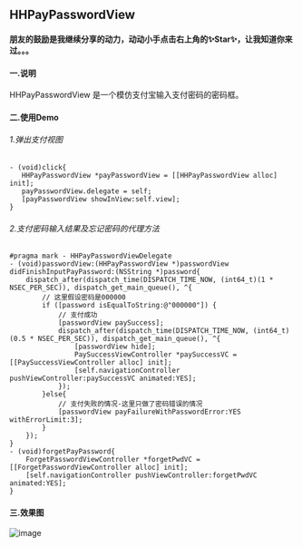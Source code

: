 ## HHPayPasswordView

#### 朋友的鼓励是我继续分享的动力，动动小手点击右上角的✨Star✨，让我知道你来过。。。

#### 一.说明
HHPayPasswordView 是一个模仿支付宝输入支付密码的密码框。

#### 二.使用Demo

###### 1.弹出支付视图
```
- (void)click{
   HHPayPasswordView *payPasswordView = [[HHPayPasswordView alloc] init];
   payPasswordView.delegate = self;
   [payPasswordView showInView:self.view];
}
```
###### 2.支付密码输入结果及忘记密码的代理方法
```
#pragma mark - HHPayPasswordViewDelegate
- (void)passwordView:(HHPayPasswordView *)passwordView didFinishInputPayPassword:(NSString *)password{
    dispatch_after(dispatch_time(DISPATCH_TIME_NOW, (int64_t)(1 * NSEC_PER_SEC)), dispatch_get_main_queue(), ^{
        // 这里假设密码是000000
        if ([password isEqualToString:@"000000"]) {
            // 支付成功
            [passwordView paySuccess]; 
            dispatch_after(dispatch_time(DISPATCH_TIME_NOW, (int64_t)(0.5 * NSEC_PER_SEC)), dispatch_get_main_queue(), ^{
                [passwordView hide];
                PaySuccessViewController *paySuccessVC = [[PaySuccessViewController alloc] init];
                [self.navigationController pushViewController:paySuccessVC animated:YES];
            });
        }else{
            // 支付失败的情况-这里只做了密码错误的情况
            [passwordView payFailureWithPasswordError:YES withErrorLimit:3];
        }
    });
}
- (void)forgetPayPassword{
    ForgetPasswordViewController *forgetPwdVC = [[ForgetPasswordViewController alloc] init];
    [self.navigationController pushViewController:forgetPwdVC animated:YES];
}
```

#### 三.效果图

![image](https://github.com/zhangjiahuan8888/HHPayPasswordView/blob/master/HHPayPasswordView_gif.gif)
